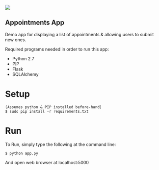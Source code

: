 [![](https://images.microbadger.com/badges/image/joeco/appointments.svg)](https://microbadger.com/images/joeco/appointments "Get your own image badge on microbadger.com")

## Appointments App

Demo app for displaying a list of appointments & allowing users to submit new ones.

Required programs needed in order to run this app:
 - Python 2.7
 - PIP
 - Flask
 - SQLAlchemy

# Setup
```
(Assumes python & PIP installed before-hand)
$ sudo pip install -r requirements.txt
```

# Run
To Run, simply type the following at the command line:
```
$ python app.py
```
And open web browser at localhost:5000
